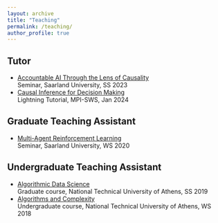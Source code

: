 ```yaml
---
layout: archive
title: "Teaching"
permalink: /teaching/
author_profile: true
---
```


Tutor
------------
- [Accountable AI Through the Lens of Causality](https://accountable-ai-s2023.mpi-sws.org/) <br> Seminar, Saarland University, SS 2023
- [Causal Inference for Decision Making](https://drive.google.com/file/d/1nYo333__YGwN9wQgSVSgJ4c_ncq33DI0/view?usp=sharing) <br> Lightning Tutorial, MPI-SWS, Jan 2024

Graduate Teaching Assistant
------------
- [Multi-Agent Reinforcement Learning](https://multiagent-rl.mpi-sws.org/) <br> Seminar, Saarland University, WS 2020

Undergraduate Teaching Assistant
------------
- [Algorithmic Data Science](https://courses.corelab.ntua.gr/course/view.php?id=45) <br> Graduate course, National Technical University of Athens, SS 2019
- [Algorithms and Complexity](https://courses.corelab.ntua.gr/course/view.php?id=32) <br> Undergraduate course, National Technical University of Athens, WS 2018
